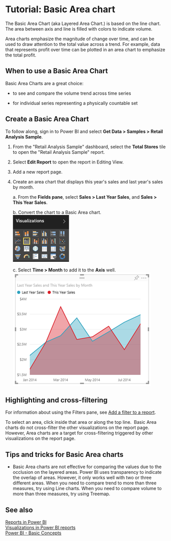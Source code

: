 ﻿<properties
   pageTitle="Tutorial: Basic Area chart"
   description="Tutorial: Basic Area chart."
   services="powerbi"
   documentationCenter=""
   authors="mihart"
   manager="mblythe"
   editor=""
   tags=""/>

<tags
   ms.service="powerbi"
   ms.devlang="NA"
   ms.topic="article"
   ms.tgt_pltfrm="NA"
   ms.workload="powerbi"
   ms.date="11/30/2015"
   ms.author="mihart"/>

# Tutorial: Basic Area chart  

The Basic Area Chart (aka Layered Area Chart.) is based on the line chart. The area between axis and line is filled with colors to indicate volume. 

Area charts emphasize the magnitude of change over time, and can be used to draw attention to the total value across a trend. For example, data that represents profit over time can be plotted in an area chart to emphasize the total profit.

## When to use a Basic Area Chart  
Basic Area Charts are a great choice:

-   to see and compare the volume trend across time series 

-   for individual series representing a physically countable set

## Create a Basic Area Chart  
To follow along, sign in to Power BI and select **Get Data \> Samples \> Retail Analysis Sample**. 

1.  From the "Retail Analysis Sample" dashboard, select the **Total Stores** tile to open the "Retail Analysis Sample" report.

2.  Select **Edit Report** to open the report in Editing View.

3.  Add a new report page.

4.  Create an area chart that displays this year's sales and last year's sales by month.

	a.  From the **Fields pane**, select **Sales \> Last Year Sales**, ﻿and **Sales \> This Year Sales**.

	b.  Convert the chart to a Basic Area chart.    
    ![](media/powerbi-service-tutorial-basic-area-chart/convertChart.png)

	c.  Select **Time \> Month** to add it to the **Axis** well.   
    ![](media/powerbi-service-tutorial-basic-area-chart/AreachartTutorial.png)

## Highlighting and cross-filtering  
For information about using the Filters pane, see [Add a filter to a report](powerbi-service-add-a-filter-to-a-report.md).

To select an area, click inside that area or along the top line.  Basic Area charts do not cross-filter the other visualizations on the report page. However, Area charts are a target for cross-filtering triggered by other visualizations on the report page.

## Tips and tricks for Basic Area charts  
-   Basic Area charts are not effective for comparing the values due to the occlusion on the layered areas. Power BI uses transparency to indicate the overlap of areas. However, it only works well with two or three different areas. When you need to compare trend to more than three measures, try using Line charts. When you need to compare volume to more than three measures, try using Treemap.

## See also  
[Reports in Power BI](powerbi-service-reports.md)  
[Visualizations in Power BI reports](powerbi-service-visualizations-for-reports.md)  
[Power BI - Basic Concepts](powerbi-service-basic-concepts.md)  
